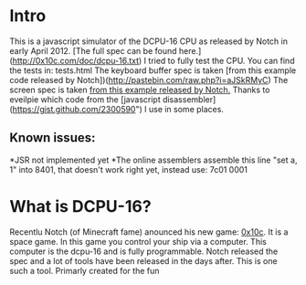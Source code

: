 Intro
=====

This is a javascript simulator of the DCPU-16 CPU as released by Notch in early April 2012. [The full spec can be found here.] (http://0x10c.com/doc/dcpu-16.txt)
I tried to fully test the CPU. You can find the tests in:  tests.html
The keyboard buffer spec is taken [from this example code released by Notch])(http://pastebin.com/raw.php?i=aJSkRMyC)
The screen spec is taken [from this example released by Notch.](http://i.imgur.com/XIXc4.jpg)
Thanks to eveilpie which code from the [javascript disassembler] (https://gist.github.com/2300590") I use in some places. 
			
Known issues:
-------------
*JSR not implemented yet
*The online assemblers assemble this line "set a, 1" into 8401, that doesn't work right yet, instead use: 7c01 0001 

What is DCPU-16?
================
		
Recentlu Notch (of Minecraft fame) anounced his new game: [0x10c](http://0x10c.com/). It is a space game. In this game you control your ship via a computer. This computer is the dcpu-16 
and is fully programmable. Notch released the spec and a lot of tools have been released in the days after. This is one such a tool.
Primarly created for the fun 
		